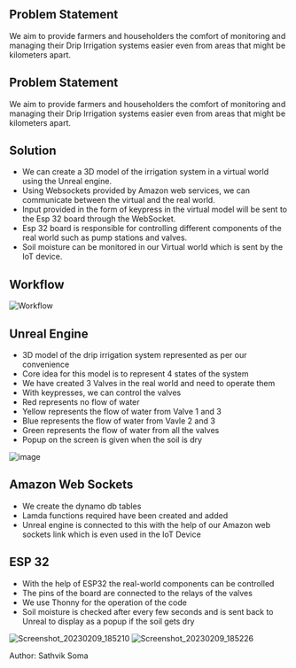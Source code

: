 ## Problem Statement

We aim to provide farmers and householders the comfort of monitoring and managing their Drip Irrigation systems easier even from areas that might be kilometers apart.

## Problem Statement

We aim to provide farmers and householders the comfort of monitoring and managing their Drip Irrigation systems easier even from areas that might be kilometers apart.

## Solution

- We can create a 3D model of the irrigation system in a virtual world using the Unreal engine.
- Using Websockets provided by Amazon web services, we can communicate between the virtual and the real world.
- Input provided in the form of keypress in the virtual model will be sent to the Esp 32 board through the WebSocket.
- Esp 32 board is responsible for controlling different components of the real world such as pump stations and valves.
- Soil moisture can be monitored in our Virtual world which is sent by the IoT device.

## Workflow

![Workflow](https://user-images.githubusercontent.com/114153904/216104262-70e2438f-5b73-4377-b809-7f2d33d4b95c.jpg)
## Unreal Engine

- 3D model of the drip irrigation system represented as per our convenience
- Core idea for this model is to represent 4 states of the system
- We have created 3 Valves in the real world and need to operate them
- With keypresses, we can control the valves
- Red represents no flow of water
- Yellow represents the flow of water from Valve 1 and 3
- Blue represents the flow of water from Vavle 2 and 3
- Green represents the flow of water from all the valves
- Popup on the screen is given when the soil is dry

![image](https://user-images.githubusercontent.com/114153904/217813520-7f150af7-03d8-4bd1-befb-3270e1ea9c7e.png)
## Amazon Web Sockets

- We create the dynamo db tables
- Lamda functions required have been created and added
- Unreal engine is connected to this with the help of our Amazon web sockets link which is even used in the IoT Device


## ESP 32

- With the help of ESP32 the real-world components can be controlled
- The pins of the board are connected to the relays of the valves
- We use Thonny for the operation of the code
- Soil moisture is checked after every few seconds and is sent back to Unreal to display as a popup if the soil gets dry

![Screenshot_20230209_185210](https://user-images.githubusercontent.com/114153904/217825864-dedfb540-9b5f-4faf-aea0-04cb6fb99d62.png)
![Screenshot_20230209_185226](https://user-images.githubusercontent.com/114153904/217825871-9ddbd7a6-624e-4617-984c-6e11ebaea8c1.png)

Author: Sathvik Soma
